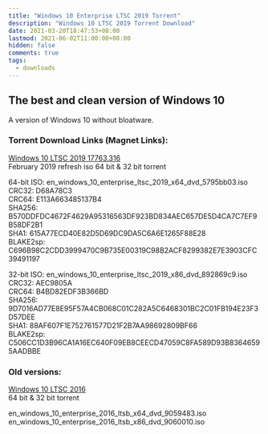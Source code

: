 ```yaml
---
title: "Windows 10 Enterprise LTSC 2019 Torrent"
description: "Windows 10 LTSC 2019 Torrent Download"
date: 2021-03-20T18:47:53+08:00
lastmod: 2021-06-02T11:00:00+08:00
hidden: false
comments: true
tags:
  - downloads
---
```

## The best and clean version of Windows 10

A version of Windows 10 without bloatware.

### Torrent Download Links (Magnet Links):

[Windows 10 LTSC 2019 17763.316](magnet:?xt=urn:btih:527ED958E7B901B78BC260DD0BB7364C71D7D403)\
February 2019 refresh iso 64 bit & 32 bit torrent

64-bit ISO: en_windows_10_enterprise_ltsc_2019_x64_dvd_5795bb03.iso\
CRC32: D68A78C3\
CRC64: E113A663485137B4\
SHA256: B570DDFDC4672F4629A95316563DF923BD834AEC657DE5D4CA7C7EF9B58DF2B1\
SHA1: 615A77ECD40E82D5D69DC9DA5C6A6E1265F88E28\
BLAKE2sp: C696B98C2CDD3999470C9B735E00319C98B2ACF8299382E7E3903CFC39491197

32-bit ISO: en_windows_10_enterprise_ltsc_2019_x86_dvd_892869c9.iso\
CRC32: AEC9805A\
CRC64: B4BD82EDF3B366BD\
SHA256: 9D7016AD77E8E95F57A4CB068C01C282A5C6468301BC2C01FB194E23F3D57DEE\
SHA1: 88AF607F1E752761577D21F2B7AA98692809BF66\
BLAKE2sp: C506CC1D3B96CA1A16EC640F09EB8CEECD47059C8FA589D93B83646595AADBBE

### Old versions:

[Windows 10 LTSC 2016](magnet:?xt=urn:btih:FCFE32A99B765C178E894BDF6C2FBE95D3683145)\
64 bit & 32 bit torrent

en_windows_10_enterprise_2016_ltsb_x64_dvd_9059483.iso\
en_windows_10_enterprise_2016_ltsb_x86_dvd_9060010.iso